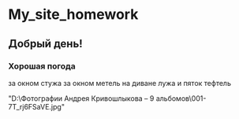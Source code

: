 # My_site_homework


## Добрый день!
### Хорошая погода
за окном стужа 
за окном метель 
на диване лужа
и пяток тефтель

"D:\Фотографии Андрея Кривошлыкова – 9 альбомов\001-7T_rj6FSaVE.jpg"